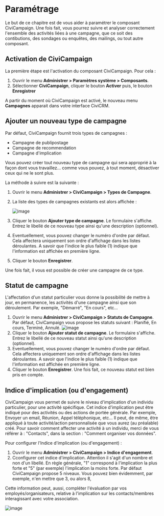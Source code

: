 Paramétrage
===========

Le but de ce chapitre est de vous aider à paramétrer le composant CiviCampaign.
Une fois fait, vous pourrez suivre et analyser correctement l'ensemble des activités liées à une campagne, que ce soit des contibutions, des sondages ou enquêtes, des mailings, ou tout autre composant.

Activation de CiviCampaign 
--------------------------

La première étape est l'activation du composant CiviCampaign. Pour cela :

1.  Ouvrir le menu **Administrer > Paramètres système > Composants**.
2.  Sélectionner **CiviCampaign**, cliquer le bouton **Activer** puis, le bouton **Enregistrer** 

A partir du moment où CiviCampaign est activé, le nouveau menu **Campagnes** apparait dans votre interface CiviCRM.

Ajouter un nouveau type de campagne
-----------------------------------

Par défaut, CiviCampaign fournit trois types de campagnes :

-   Campagne de publipostage
-   Campagne de recommendation
-   Campagne d'implication

Vous pouvez créer tout nouveau type de campagne qui sera approprié à la façon dont vous travaillez... comme vous pouvez, à tout moment, désactiver ceux qui ne le sont plus.

La méthode à suivre est la suivante :

1.  Ouvrir le menu **Administrer > CiviCampaign > Types de Campagne**. 
2.  La liste des types de campagnes existants est alors affichée : 
     
    ![image](../img/campaign_configuration_typeoptions_1.png)
3.  Cliquer le bouton **Ajouter type de campagne**. Le formulaire s'affiche. Entrez le libellé de ce nouveau type ainsi qu'une description (optionnel).
4.  Eventuellement, vous pouvez changer le numéro d'ordre par défaut. Cela affectera uniquement son ordre d'affichage dans les listes déroulantes. A savoir que l'indice le plus faible (1) indique que l'information est affichée en première ligne.
5.  Cliquer le bouton **Enregistrer**.

Une fois fait, il vous est possible de créer une campagne de ce type.

Statut de campagne
------------------

L'affectation d'un statut particulier vous donne la possibilité de mettre à jour, en permanence, les activités d'une campagne ainsi que son déroulement. Par exemple, "Démarré", "En cours", etc...

1.  Ouvrir le menu **Administrer > CiviCampaign > Statuts de Campagne**. 
    Par défaut, CiviCampaign vous propose les statuts suivant : Planifié, En cours, Terminé, Annulé.
    ![image](../img/campaign_configuration_statuses.png)
2.  Cliquer le bouton **Ajouter statut de campagne**. Le formulaire s'affiche. Entrez le libellé de ce nouveau statut ainsi qu'une description (optionnel). 
3.  Eventuellement, vous pouvez changer le numéro d'ordre par défaut. Cela affectera uniquement son ordre d'affichage dans les listes déroulantes. A savoir que l'indice le plus faible (1) indique que l'information est affichée en première ligne.
4.  Cliquer le bouton **Enregistrer**. Une fois fait, ce nouveau statut est bien pris en compte.

Indice d'implication (ou d'engagement)
--------------------

CiviCampaign vous permet de suivre le niveau d'implication d'un individu particulier, pour une activité spécifique. 
Cet indice d'implication peut être indiqué pour des activités ou des actions de portée générale. Par exemple, Envoyer un email, Réunion, Appel téléphonique, etc... Il peut, de même, être appliqué à toute activité/action personnalisée que vous aurez (au préalable) créé. 
Pour savoir comment affecter une activité à un individu, merci de vous référer à : "Contacts", dans la section : "Comment organiser vos données".

Pour configurer l'Indice d'implication (ou d'engagement) :

1.  Ouvrir le menu **Administrer > CiviCampaign > Indice d'engagement**.
2.  Cconfigurer cet indice d'implication. Attention il s'agit d'un nombre et non d'un libellé. En règle générale, "1" correspond à l'implication la plus forte et "5" (par exemple) l'implication la moins forte. Par défaut CiviCampaign propose 5 niveaux. Vous pouvez bien évidemment, par exemple, n'en mettre que 3, ou alors 8,

Cette information peut, aussi, compléter l'évaluation par vos employés/organisateurs, relative à l'implication sur les contacts/membres interagissant avec votre association.

![image](../img/campaign_configuration_engageoptions.png)
